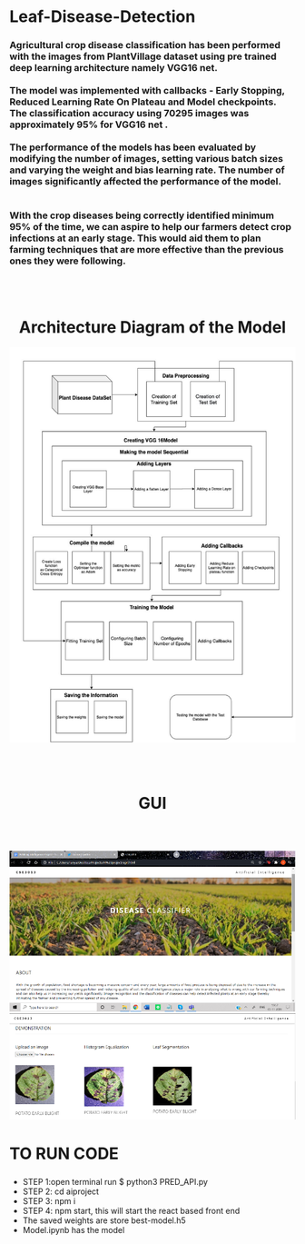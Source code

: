 # Leaf-Disease-Detection
<h3>
Agricultural crop disease classification has been performed with the images from PlantVillage dataset using pre trained deep learning architecture namely VGG16 net.
<br/><br/>
The model was implemented with callbacks - Early Stopping, Reduced Learning Rate On Plateau and Model checkpoints. The classification accuracy using 70295  images was approximately 95% for VGG16 net . 
<br/><br/>
The performance of the models has been evaluated by modifying the number of images, setting various batch sizes and varying the weight and bias learning rate. The number of images significantly affected the performance of the model. 
<br/><br/><br/>
With the crop diseases being correctly identified minimum 95% of the time, we can aspire to help our farmers detect crop infections at an early stage. This would aid them to plan farming techniques that are more effective than the previous ones they were following.
</h3>

<br/><br/>
<h1 align="center">Architecture Diagram of the Model </h1>
<p align="center">
  <img src="/ach diag.png"  title="hover text">
</p>
<br/><br/>
<h1 align="center">GUI </h1>
<br/><br/>
<p align="center">
  <img src="/GUI1.png"  title="hover text">
  <img src="/GUI2.png"  title="hover text">
</p>

<h1> TO RUN CODE </h1>
<p style="font-size:24px">
<ul>
  <li>STEP 1:open terminal run $ python3 PRED_API.py </li>
  <li>STEP 2: cd aiproject</li>
  <li>STEP 3: npm i</li>
  <li>STEP 4: npm start, this will start the react based front end</li>
  <li>The saved weights are store best-model.h5</li>
  <li>Model.ipynb has the model </li>
</ul>

</p>
